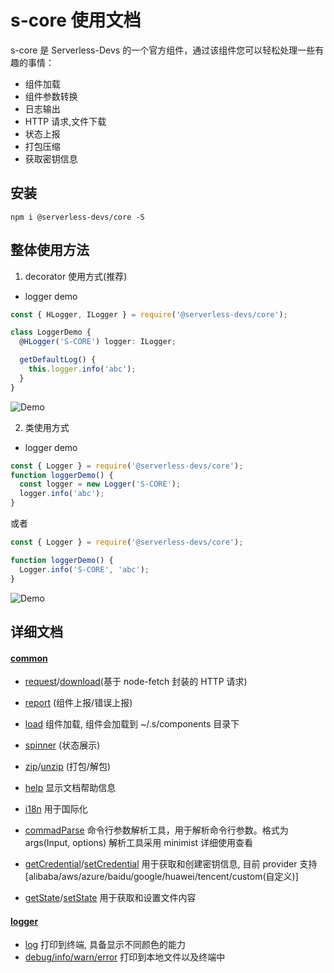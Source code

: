 # s-core 使用文档

s-core 是 Serverless-Devs 的一个官方组件，通过该组件您可以轻松处理一些有趣的事情：

- 组件加载
- 组件参数转换
- 日志输出
- HTTP 请求,文件下载
- 状态上报
- 打包压缩
- 获取密钥信息

## 安装

```
npm i @serverless-devs/core -S
```

## 整体使用方法

1. decorator 使用方式(推荐)

- logger demo

```typescript
const { HLogger, ILogger } = require('@serverless-devs/core');

class LoggerDemo {
  @HLogger('S-CORE') logger: ILogger;

  getDefaultLog() {
    this.logger.info('abc');
  }
}
```

![Demo](https://img.alicdn.com/imgextra/i4/O1CN01rMXgGM1wJx7iIBckd_!!6000000006288-1-tps-1215-142.gif)

2. 类使用方式

- logger demo

```typescript
const { Logger } = require('@serverless-devs/core');
function loggerDemo() {
  const logger = new Logger('S-CORE');
  logger.info('abc');
}
```

或者

```typescript
const { Logger } = require('@serverless-devs/core');

function loggerDemo() {
  Logger.info('S-CORE', 'abc');
}
```

![Demo](https://img.alicdn.com/imgextra/i4/O1CN01rMXgGM1wJx7iIBckd_!!6000000006288-1-tps-1215-142.gif)

## 详细文档

#### [common](https://github.com/Serverless-Devs/s-core/blob/develop/packages/core/docs/common.md)

- [request](https://github.com/Serverless-Devs/s-core/blob/develop/packages/core/docs/common.md#request)/[download](https://github.com/Serverless-Devs/s-core/blob/develop/packages/core/docs/common.md#downloadrequest)(基于 node-fetch 封装的 HTTP 请求)
- [report](https://github.com/Serverless-Devs/s-core/blob/develop/packages/core/docs/common.md#report) (组件上报/错误上报)
- [load](https://github.com/Serverless-Devs/s-core/blob/develop/packages/core/docs/common.md#load) 组件加载, 组件会加载到 ~/.s/components 目录下
- [spinner](https://github.com/Serverless-Devs/s-core/blob/develop/packages/core/docs/common.md#spinner) (状态展示)
- [zip](https://github.com/Serverless-Devs/s-core/blob/develop/packages/core/docs/common.md#zip)/[unzip](https://github.com/Serverless-Devs/s-core/blob/develop/packages/core/docs/common.md#unzip) (打包/解包)
- [help](https://github.com/Serverless-Devs/s-core/blob/develop/packages/core/docs/common.md#help) 显示文档帮助信息
- [i18n](https://github.com/Serverless-Devs/s-core/blob/develop/packages/core/docs/common.md#i18n) 用于国际化
- [commadParse](https://github.com/Serverless-Devs/s-core/blob/develop/packages/core/docs/common.md#commandparse) 命令行参数解析工具，用于解析命令行参数。格式为 args(Input, options) 解析工具采用 minimist 详细使用查看

- [getCredential](https://github.com/Serverless-Devs/s-core/blob/develop/packages/core/docs/common.md#getCredential)/[setCredential](https://github.com/Serverless-Devs/s-core/blob/develop/packages/core/docs/common.md#setCredential) 用于获取和创建密钥信息, 目前 provider 支持 [alibaba/aws/azure/baidu/google/huawei/tencent/custom(自定义)]

- [getState](https://github.com/Serverless-Devs/s-core/blob/develop/packages/core/docs/common.md#getState)/[setState](https://github.com/Serverless-Devs/s-core/blob/develop/packages/core/docs/common.md#setState) 用于获取和设置文件内容

#### [logger](https://github.com/Serverless-Devs/s-core/blob/develop/packages/core/docs/logger.md)

- [log](https://github.com/Serverless-Devs/s-core/blob/develop/packages/core/docs/logger.md#log) 打印到终端, 具备显示不同颜色的能力
- [debug/info/warn/error](https://github.com/Serverless-Devs/s-core/blob/develop/packages/core/docs/logger.md#levels) 打印到本地文件以及终端中
